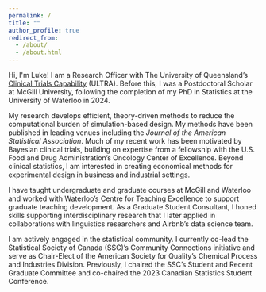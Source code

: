 ```yaml
---
permalink: /
title: ""
author_profile: true
redirect_from: 
  - /about/
  - /about.html
---
```


Hi, I'm Luke! I am a Research Officer with The University of Queensland’s [Clinical Trials Capability](https://clinical-research.centre.uq.edu.au/ultra) (ULTRA). Before this, I was a Postdoctoral Scholar at McGill University, following the completion of my PhD in Statistics at the University of Waterloo in 2024. 

My research develops efficient, theory-driven methods to reduce the computational burden of simulation-based design. My methods have been published in leading venues including the *Journal of the American Statistical Association*. Much of my recent work has been motivated by Bayesian clinical trials, building on expertise from a fellowship with the U.S. Food and Drug Administration’s Oncology Center of Excellence. Beyond clinical statistics, I am interested in creating economical methods for experimental design in business and industrial settings.

I have taught undergraduate and graduate courses at McGill and Waterloo and worked with Waterloo’s Centre for Teaching Excellence to support graduate teaching development. As a Graduate Student Consultant, I honed skills supporting interdisciplinary research that I later applied in collaborations with linguistics researchers and Airbnb’s data science team.

I am actively engaged in the statistical community. I currently co-lead the Statistical Society of Canada (SSC)’s Community Connections initiative and serve as Chair-Elect of the American Society for Quality’s Chemical Process and Industries Division. Previously, I chaired the SSC’s Student and Recent Graduate Committee and co-chaired the 2023 Canadian Statistics Student Conference.

